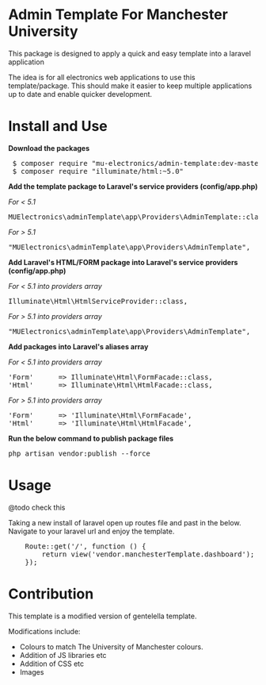 # Admin Template For Manchester University

This package is designed to apply a quick and easy template into a laravel application

The idea is for all electronics web applications to use this template/package.
This should make it easier to keep multiple applications up to date and enable quicker development.



# Install and Use

**Download the packages**

<pre>
 $ composer require "mu-electronics/admin-template:dev-master"
 $ composer require "illuminate/html:~5.0"
</pre>


**Add the template package to Laravel's service providers (config/app.php)**

*For < 5.1*
<pre>
MUElectronics\adminTemplate\app\Providers\AdminTemplate::class,
</pre>

*For > 5.1*
<pre>
"MUElectronics\adminTemplate\app\Providers\AdminTemplate",
</pre>

**Add Laravel's HTML/FORM package into Laravel's service providers (config/app.php)**

*For < 5.1 into providers array*
<pre>
Illuminate\Html\HtmlServiceProvider::class,
</pre>

*For > 5.1 into providers array*
<pre>
"MUElectronics\adminTemplate\app\Providers\AdminTemplate",
</pre>

**Add packages into Laravel's aliases array**

*For < 5.1 into providers array*
<pre>
'Form'      => Illuminate\Html\FormFacade::class,
'Html'      => Illuminate\Html\HtmlFacade::class,
</pre>

*For > 5.1 into providers array*
<pre>
'Form'      => 'Illuminate\Html\FormFacade',
'Html'      => 'Illuminate\Html\HtmlFacade',
</pre>



**Run the below command to publish package files**

<pre>
php artisan vendor:publish --force
</pre>



# Usage

@todo check this

Taking a new install of laravel open up routes file and past in the below. Navigate to your laravel url and enjoy the template.

<pre>
    Route::get('/', function () {
        return view('vendor.manchesterTemplate.dashboard');
    });
</pre>




# Contribution

This template is a modified version of gentelella template.

Modifications include:

  * Colours to match The University of Manchester colours.
  * Addition of JS libraries etc
  * Addition of CSS etc
  * Images
